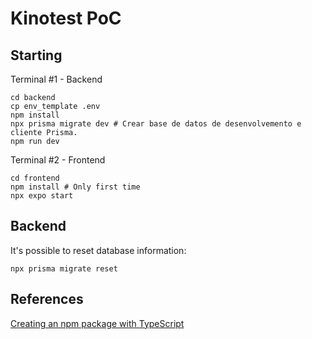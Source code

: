 # Kinotest PoC
## Starting
Terminal #1 - Backend
```shell
cd backend
cp env_template .env
npm install
npx prisma migrate dev # Crear base de datos de desenvolvemento e cliente Prisma.
npm run dev
```
Terminal #2 - Frontend
```shell
cd frontend
npm install # Only first time
npx expo start
```
## Backend
It's possible to reset database information:
```shell
npx prisma migrate reset
```

## References
[Creating an npm package with TypeScript](https://medium.com/@the_nick_morgan/creating-an-npm-package-with-typescript-c38b97a793cf)